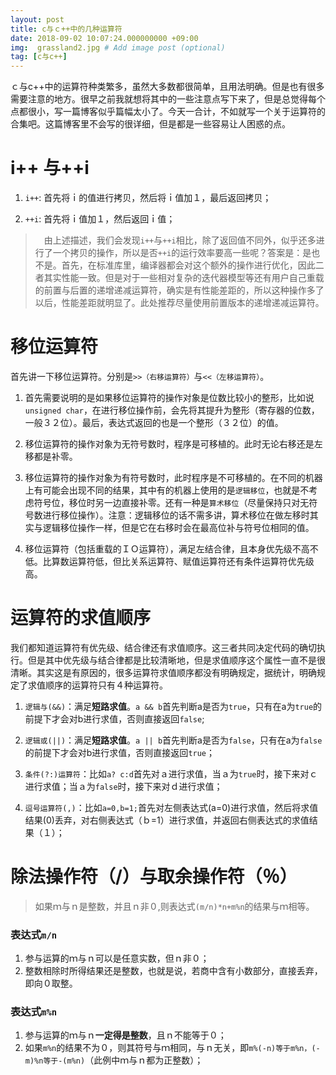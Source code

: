 ```yaml
---
layout: post
title: c与ｃ++中的几种运算符
date: 2018-09-02 10:07:24.000000000 +09:00
img:  grassland2.jpg # Add image post (optional)
tag: [c与c++]
---
```


ｃ与c++中的运算符种类繁多，虽然大多数都很简单，且用法明确。但是也有很多需要注意的地方。很早之前我就想将其中的一些注意点写下来了，但是总觉得每个点都很小，写一篇博客似乎篇幅太小了。今天一合计，不如就写一个关于运算符的合集吧。这篇博客里不会写的很详细，但是都是一些容易让人困惑的点。

# i++ 与++i
1. `i++`: 首先将ｉ的值进行拷贝，然后将ｉ值加１，最后返回拷贝；

2. `++i`: 首先将ｉ值加１，然后返回ｉ值；

>　由上述描述，我们会发现`i++`与`++i`相比，除了返回值不同外，似乎还多进行了一个拷贝的操作，所以是否`++i`的运行效率要高一些呢？答案是：是也不是。首先，在标准库里，编译器都会对这个额外的操作进行优化，因此二者其实性能一致。但是对于一些相对复杂的迭代器模型等还有用户自己重载的前置与后置的递增递减运算符，确实是有性能差距的，所以这种操作多了以后，性能差距就明显了。此处推荐尽量使用前置版本的递增递减运算符。 

# 移位运算符
首先讲一下移位运算符。分别是`>>（右移运算符）`与`<<（左移运算符）`。
1. 首先需要说明的是如果移位运算符的操作对象是位数比较小的整形，比如说`unsigned char`，在进行移位操作前，会先将其提升为整形（寄存器的位数，一般３２位）。最后，表达式返回的也是一个整形（３２位）的值。

2. 移位运算符的操作对象为无符号数时，程序是可移植的。此时无论右移还是左移都是补零。

3. 移位运算符的操作对象为有符号数时，此时程序是不可移植的。在不同的机器上有可能会出现不同的结果，其中有的机器上使用的是`逻辑移位`，也就是不考虑符号位，移位时另一边直接补零。还有一种是`算术移位`（尽量保持只对无符号数进行移位操作）。注意：逻辑移位的话不需多讲，算术移位在做左移时其实与逻辑移位操作一样，但是它在右移时会在最高位补与符号位相同的值。

4. 移位运算符（包括重载的ＩＯ运算符），满足左结合律，且本身优先级不高不低。比算数运算符低，但比关系运算符、赋值运算符还有条件运算符优先级高。

# 运算符的求值顺序
我们都知道运算符有优先级、结合律还有求值顺序。这三者共同决定代码的确切执行。但是其中优先级与结合律都是比较清晰地，但是求值顺序这个属性一直不是很清晰。其实这是有原因的，很多运算符求值顺序都没有明确规定，据统计，明确规定了求值顺序的运算符只有４种运算符。
1. `逻辑与(&&)`：满足**短路求值**。`a && b`首先判断a是否为`true`，只有在a为`true`的前提下才会对b进行求值，否则直接返回`false`;

2. `逻辑或(||)`：满足**短路求值**。`a || b`首先判断a是否为`false`，只有在a为`false`的前提下才会对b进行求值，否则直接返回`true`；

3. `条件(?:)运算符`：比如`a? c:d`首先对ａ进行求值，当ａ为`true`时，接下来对ｃ进行求值；当ａ为`false`时，接下来对ｄ进行求值；

4. `逗号运算符(,)`：比如`a=0,b=1;`首先对左侧表达式(a=0)进行求值，然后将求值结果(0)丢弃，对右侧表达式（ｂ=1）进行求值，并返回右侧表达式的求值结果（１）；

# 除法操作符（/）与取余操作符（％）
> 如果ｍ与ｎ是整数，并且ｎ非０,则表达式`(m/n)*n+m%n`的结果与ｍ相等。

### 表达式`m/n`
1. 参与运算的ｍ与ｎ可以是任意实数，但ｎ非０；
2. 整数相除时所得结果还是整数，也就是说，若商中含有小数部分，直接丢弃，即向０取整。

### 表达式`m%n`
1. 参与运算的ｍ与ｎ**一定得是整数**，且ｎ不能等于０；
2. 如果`m%n`的结果不为０，则其符号与ｍ相同，与ｎ无关，即`m%(-n)等于m%n，(-m)%n等于-(m%n)`（此例中ｍ与ｎ都为正整数）；


